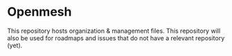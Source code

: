# Openmesh
This repository hosts organization & management files. This repository will also be used for roadmaps and issues that do not have a relevant repository (yet).
